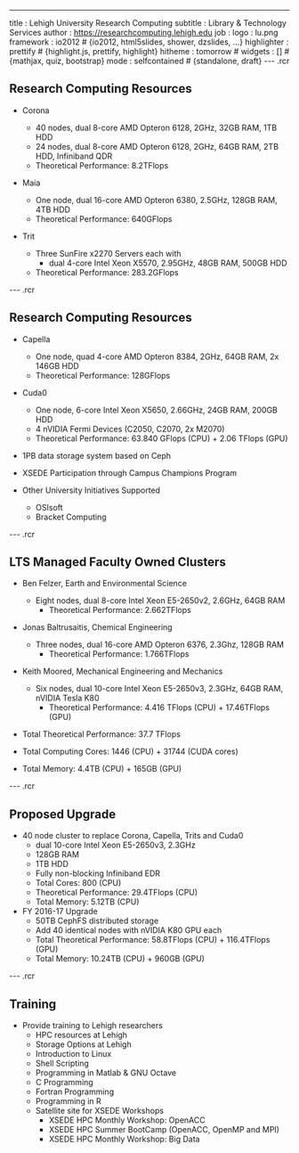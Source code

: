 ---
title       : Lehigh University Research Computing
subtitle    : Library & Technology Services
author      : https://researchcomputing.lehigh.edu
job         : 
logo        : lu.png
framework   : io2012        # {io2012, html5slides, shower, dzslides, ...}
highlighter : prettify      # {highlight.js, prettify, highlight}
hitheme     : tomorrow      # 
widgets     : []            # {mathjax, quiz, bootstrap}
mode        : selfcontained # {standalone, draft}
--- .rcr

## Research Computing Resources

* Corona
  - 40 nodes, dual 8-core AMD Opteron 6128, 2GHz, 32GB RAM, 1TB HDD
  - 24 nodes, dual 8-core AMD Opteron 6128, 2GHz, 64GB RAM, 2TB HDD, Infiniband QDR
  - Theoretical Performance: 8.2TFlops

* Maia
  - One node, dual 16-core AMD Opteron 6380, 2.5GHz, 128GB RAM, 4TB HDD
  - Theoretical Performance: 640GFlops
  
* Trit
  - Three SunFire x2270 Servers each with
    -  dual 4-core Intel Xeon X5570, 2.95GHz, 48GB RAM, 500GB HDD
  - Theoretical Performance: 283.2GFlops

--- .rcr

## Research Computing Resources

* Capella
  - One node, quad 4-core AMD Opteron 8384, 2GHz, 64GB RAM, 2x 146GB HDD
  - Theoretical Performance: 128GFlops

* Cuda0
  - One node, 6-core Intel Xeon X5650, 2.66GHz, 24GB RAM, 200GB HDD
  - 4 nVIDIA Fermi Devices (C2050, C2070, 2x M2070)
  - Theoretical Performance: 63.840 GFlops (CPU) + 2.06 TFlops (GPU)

* 1PB data storage system based on Ceph

* XSEDE Participation through Campus Champions Program

* Other University Initiatives Supported
  - OSIsoft
  - Bracket Computing

--- .rcr

## LTS Managed Faculty Owned Clusters

* Ben Felzer, Earth and Environmental Science
  - Eight nodes, dual 8-core Intel Xeon E5-2650v2, 2.6GHz, 64GB RAM
     * Theoretical Performance: 2.662TFlops
* Jonas Baltrusaitis, Chemical Engineering 
  - Three nodes, dual 16-core AMD Opteron 6376, 2.3Ghz, 128GB RAM
     * Theoretical Performance: 1.766TFlops
* Keith Moored, Mechanical Engineering and Mechanics
  - Six nodes, dual 10-core Intel Xeon E5-2650v3, 2.3GHz, 64GB RAM, nVIDIA Tesla K80
     * Theoretical Performance: 4.416 TFlops (CPU) + 17.46TFlops (GPU)

* Total Theoretical Performance: 37.7 TFlops

* Total Computing Cores: 1446 (CPU) + 31744 (CUDA cores)

* Total Memory: 4.4TB (CPU) + 165GB (GPU)

--- .rcr

## Proposed Upgrade

* 40 node cluster to replace Corona, Capella, Trits and Cuda0
  - dual 10-core Intel Xeon E5-2650v3, 2.3GHz
  - 128GB RAM
  - 1TB HDD
  - Fully non-blocking Infiniband EDR
  - Total Cores: 800 (CPU)
  - Theoretical Performance: 29.4TFlops (CPU)
  - Total Memory: 5.12TB (CPU)
* FY 2016-17 Upgrade
  - 50TB CephFS distributed storage
  - Add 40 identical nodes with nVIDIA K80 GPU each
  - Total Theoretical Performance: 58.8TFlops (CPU) + 116.4TFlops (GPU)
  - Total Memory: 10.24TB (CPU) + 960GB (GPU) 

--- .rcr

## Training

* Provide training to Lehigh researchers
  * HPC resources at Lehigh
  * Storage Options at Lehigh
  * Introduction to Linux
  * Shell Scripting
  * Programming in Matlab & GNU Octave
  * C Programming
  * Fortran Programming
  * Programming in R
  * Satellite site for XSEDE Workshops
     - XSEDE HPC Monthly Workshop: OpenACC
     - XSEDE HPC Summer BootCamp (OpenACC, OpenMP and MPI)
     - XSEDE HPC Monthly Workshop: Big Data


